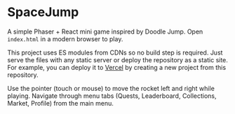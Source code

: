 # SpaceJump

A simple Phaser + React mini game inspired by Doodle Jump. Open `index.html` in a modern browser to play.

This project uses ES modules from CDNs so no build step is required. Just serve the files with any static server or deploy the repository as a static site. For example, you can deploy it to [Vercel](https://vercel.com/) by creating a new project from this repository.

Use the pointer (touch or mouse) to move the rocket left and right while playing. Navigate through menu tabs (Quests, Leaderboard, Collections, Market, Profile) from the main menu.
